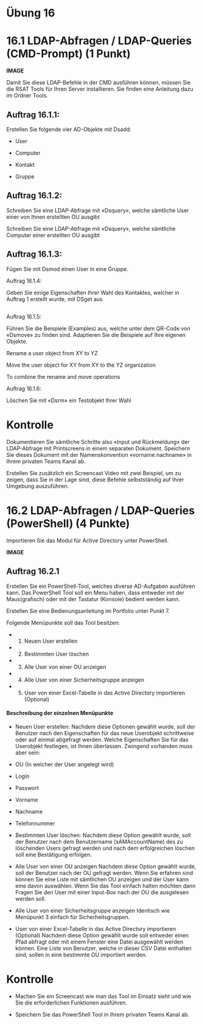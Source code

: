 # Übung 16

# 16.1 LDAP-Abfragen / LDAP-Queries (CMD-Prompt) (1 Punkt)

**IMAGE**

Damit Sie diese LDAP-Befehle in der CMD ausführen können, müssen Sie die RSAT Tools für Ihren Server installieren. Sie finden eine Anleitung dazu im Ordner Tools.







## Auftrag 16.1.1: 

Erstellen Sie folgende vier AD-Objekte mit Dsadd:



- User

- Computer

- Kontakt

- Gruppe





## Auftrag 16.1.2:

Schreiben Sie eine LDAP-Abfrage mit «Dsquery», welche sämtliche User einer von Ihnen erstellten OU ausgibt



Schreiben Sie eine LDAP-Abfrage mit «Dsquery», welche sämtliche Computer einer erstellten OU ausgibt



## Auftrag 16.1.3:

Fügen Sie mit Dsmod einen User in eine Gruppe.



Auftrag 16.1.4:

Geben Sie einige Eigenschaften Ihrer Wahl des Kontaktes, welcher in Auftrag 1 erstellt wurde, mit DSget aus

## 

Auftrag 16.1.5:

Führen Sie die Beispiele (Examples) aus, welche unter dem QR-Code von «Dsmove» zu finden sind. Adaptieren Sie die Beispiele auf Ihre eigenen Objekte. 

Rename a user object from XY to YZ

Move the user object for XY from XY to the YZ organization

To combine the rename and move operations



Auftrag 16.1.6:

Löschen Sie mit «Dsrm» ein Testobjekt Ihrer Wahl



# Kontrolle

Dokumentieren Sie sämtliche Schritte also «Input und Rückmeldung» der LDAP-Abfrage mit Printscreens in einem separaten Dokument. Speichern Sie dieses Dokument mit der Namenskonvention «vorname.nachname» in Ihrem privaten Teams Kanal ab.

Erstellen Sie zusätzlich ein Screencast Video mit zwei Beispiel, um zu zeigen, dass Sie in der Lage sind, diese Befehle selbstständig auf Ihrer Umgebung auszuführen.






# 16.2 LDAP-Abfragen / LDAP-Queries (PowerShell) (4 Punkte)

Importieren Sie das Modul für Active Directory unter PowerShell.





**IMAGE**





## Auftrag 16.2.1

Erstellen Sie ein PowerShell-Tool, welches diverse AD-Aufgaben ausführen kann. Das PowerShell Tool soll ein Menu haben, dass entweder mit der Maus(grafisch) oder mit der Tastatur (Konsole) bedient werden kann.



Erstellen Sie eine Bedienungsanleitung im Portfolio unter Punkt 7.



Folgende Menüpunkte soll das Tool besitzen:



- 1. Neuen User erstellen

- 2. Bestimmten User löschen

- 3. Alle User von einer OU anzeigen

- 4. Alle User von einer Sicherheitsgruppe anzeigen

- 5. User von einer Excel-Tabelle in das Active Directory importieren (Optional)



#### Beschreibung der einzelnen Menüpunkte


- Neuen User erstellen: 
Nachdem diese Optionen gewählt wurde, soll der Benutzer nach den Eigenschaften für das neue Userobjekt schrittweise oder auf einmal abgefragt werden. Welche Eigenschaften Sie für das Userobjekt festlegen, ist Ihnen überlassen. Zwingend vorhanden muss aber sein:



- OU (In welcher der User angelegt wird)

- Login

- Passwort

- Vorname

- Nachname

- Telefonnummer


- Bestimmten User löschen:
Nachdem diese Option gewählt wurde, soll der Benutzer nach dem Benutzername (sAMAccountName) des zu löschenden Users gefragt werden und nach dem erfolgreichen löschen soll eine Bestätigung erfolgen.



- Alle User von einer OU anzeigen
Nachdem diese Option gewählt wurde, soll der Benutzer nach der OU gefragt werden. Wenn Sie erfahren sind können Sie eine Liste mit sämtlichen OU anzeigen und der User kann eine davon auswählen. Wenn Sie das Tool einfach halten möchten dann Fragen Sie den User mit einer Input-Box nach der OU die ausgelesen werden soll.


- Alle User von einer Sicherheitsgruppe anzeigen
Identisch wie Menüpunkt 3 einfach für Sicherheitsgruppen.


- User von einer Excel-Tabelle in das Active Directory importieren (Optional)
Nachdem diese Option gewählt wurde soll entweder einen Pfad abfragt oder mit einem Fenster eine Datei ausgewählt werden können. Eine Liste von Benutzer, welche in dieser CSV Datei enthalten sind, sollen in eine bestimmte OU importiert werden. 



# Kontrolle

- Machen Sie ein Screencast wie man das Tool im Einsatz sieht und wie Sie die erforderlichen Funktionen ausführen.

- Speichern Sie das PowerShell Tool in Ihrem privaten Teams Kanal ab.

